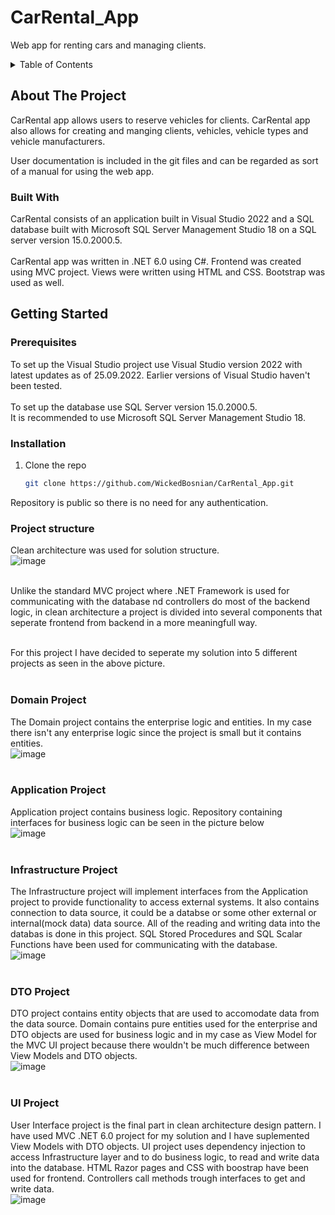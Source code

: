 # CarRental_App
Web app for renting cars and managing clients.

<!-- TABLE OF CONTENTS -->
<details>
  <summary>Table of Contents</summary>
  <ol>
    <li>
      <a href="#about-the-project">About The Project</a>
      <ul>
        <li><a href="#built-with">Built With</a></li>
      </ul>
    </li>
    <li>
      <a href="#getting-started">Getting Started</a>
      <ul>
        <li><a href="#prerequisites">Prerequisites</a></li>
        <li><a href="#installation">Installation</a></li>
      </ul>
    </li>
    <li>
      <a href="#project-structure">Project Structure</a>
      <ul>
        <li><a href="#domain-project">Domain Project</a></li>
        <li><a href="#application-project">Application Project</a></li>
        <li><a href="#infrastructure-project">Infrastructure Project</a></li>
        <li><a href="#dto-project">DTO Project</a></li>
        <li><a href="#ui-project">UI Project</a></li>
      </ul>
    </li>
  </ol>
</details>

<!-- ABOUT THE PROJECT -->
## About The Project

CarRental app allows users to reserve vehicles for clients.
CarRental app also allows for creating and manging clients, vehicles, vehicle types and vehicle manufacturers.

User documentation is included in the git files and can be regarded as sort of a manual for using the web app.

### Built With

CarRental consists of an application built in Visual Studio 2022 and a SQL database built with Microsoft SQL Server Management Studio 18 on a SQL server version 15.0.2000.5.</br>
</br>
CarRental app was written in .NET 6.0 using C#. 
Frontend was created using MVC project.
Views were written using HTML and CSS.
Bootstrap was used as well.

<!-- GETTING STARTED -->
## Getting Started

### Prerequisites

To set up the Visual Studio project use Visual Studio version 2022 with latest updates as of 25.09.2022. Earlier versions of Visual Studio haven't been tested.</br>
</br>
To set up the database use SQL Server version 15.0.2000.5.</br>
It is recommended to use Microsoft SQL Server Management Studio 18.</br>


### Installation

1. Clone the repo
   ```sh
   git clone https://github.com/WickedBosnian/CarRental_App.git
   ```
Repository is public so there is no need for any authentication.

<!-- PROJECT STRUCTURE -->
### Project structure

Clean architecture was used for solution structure.</br>
![image](https://user-images.githubusercontent.com/105022465/192170492-5f651669-5a1f-4374-93be-0202fec34268.png)

</br>
Unlike the standard MVC project where .NET Framework is used for communicating with the database nd controllers do most of the backend logic, in clean architecture a project is divided into several components that seperate frontend from backend in a more meaningfull way.</br>
</br>

For this project I have decided to seperate my solution into 5 different projects as seen in the above picture.</br>
</br>
### Domain Project
The Domain project contains the enterprise logic and entities. In my case there isn't any enterprise logic since the project is small but it contains entities.</br>
![image](https://user-images.githubusercontent.com/105022465/192170847-f100448d-0d7a-4d7f-b0f4-5a9ef8689659.png)
</br></br>
### Application Project
Application project contains business logic. Repository containing interfaces for business logic can be seen in the picture below </br>
![image](https://user-images.githubusercontent.com/105022465/192171058-fa2fe597-2469-4c67-854b-9a4426aefcd2.png)
</br></br>
### Infrastructure Project
The Infrastructure project will implement interfaces from the Application project to provide functionality to access external systems. It also contains connection to data source, it could be a databse or some other external or internal(mock data) data source. All of the reading and writing data into the databas is done in this project. SQL Stored Procedures and SQL Scalar Functions have been used for communicating with the database.</br>
![image](https://user-images.githubusercontent.com/105022465/192171208-c1f4c06c-68dc-4fe1-b7f0-f90a48506daa.png)
</br></br>
### DTO Project
DTO project contains entity objects that are used to accomodate data from the data source. Domain contains pure entities used for the enterprise and DTO objects are used for business logic and in my case as View Model for the MVC UI project because there wouldn't be much difference between View Models and DTO objects.</br>
![image](https://user-images.githubusercontent.com/105022465/192171348-8cf1dd90-b7c6-4c79-b9e6-ffe911c8df98.png)
</br></br>
### UI Project
User Interface project is the final part in clean architecture design pattern. I have used MVC .NET 6.0 project for my solution and I have suplemented View Models with DTO objects. UI project uses dependency injection to access Infrastructure layer and to do business logic, to read and write data into the database. HTML Razor pages and CSS with boostrap have been used for frontend. Controllers call methods trough interfaces to get and write data.</br>
![image](https://user-images.githubusercontent.com/105022465/192171450-f12225e5-d107-4de9-80e7-d95590bd9154.png)
</br></br>


